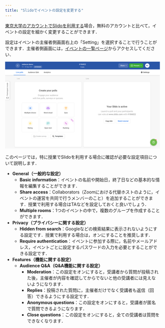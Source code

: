```yaml
---
title: "Slidoでイベントの設定を変更する"
---
```


[東京大学のアカウントでSlidoを利用する](login)場合，無料のアカウントと比べて，イベントの設定を細かく変更することができます．

設定はイベントの主催者側画面右上の「Setting」を選択することで行うことができます．主催者側画面には，[イベントの一覧ページ](https://admin.sli.do/events)からアクセスしてください．

<img src="img/settings.png">

このページでは，特に授業でSlidoを利用する場合に確認が必要な設定項目について説明します．

* **General（一般的な設定）**
  * **Basic information**：イベントの名前や開始日，終了日などの基本的な情報を編集することができます．
  * **Share access**：Collaborators（Zoomにおける代替ホストのように，イベントの運営を共同で行うメンバーのこと）を追加することができます．授業で利用する場合はTAなどを設定しておくと良いでしょう．
  * **Multiple rooms**：1つのイベントの中で，複数のグループを作成することができます．
* **Privacy（プライバシーに関する設定）**
  * **Hidden from search**：Googleなどの検索結果に表示されないようにする設定です．授業で利用する場合は，オンにすることを推奨します．
  * **Require authentication**：イベントに参加する際に，名前やメールアドレス，イベントごとに設定するパスワードの入力を必要とすることができる設定です．
* **Features（機能に関する設定）**
  * **Audience Q&A（Q&A機能に関する設定）**
    * **Moderation**：この設定をオンにすると，受講者から質問が投稿された後，主催者が内容を確認してからでないと他の受講者には見えないようになります．
    * **Replies**：投稿された質問に，主催者だけでなく受講者も返信（回答）できるようにする設定です．
    * **Anonymous questions**：この設定をオンにすると，受講者が匿名で質問できるようになります．
    * **Close questions**：この設定をオンにすると，全ての受講者は質問をできなくなります．
